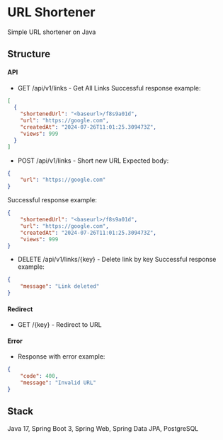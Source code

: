 # URL Shortener
Simple URL shortener on Java
## Structure
#### API
* GET /api/v1/links - Get All Links
  Successful response example:
```json
[
  {
    "shortenedUrl": "<baseurl>/f8s9a01d",
    "url": "https://google.com",
    "createdAt": "2024-07-26T11:01:25.309473Z",
    "views": 999
  }
]
```
* POST /api/v1/links - Short new URL
  Expected body:
```json
{
    "url": "https://google.com"
}
```
Successful response example:
```json
{
    "shortenedUrl": "<baseurl>/f8s9a01d",
    "url": "https://google.com",
    "createdAt": "2024-07-26T11:01:25.309473Z",
    "views": 999
}
```
* DELETE /api/v1/links/{key} - Delete link by key
  Successful response example:
```json
{
    "message": "Link deleted"
}
```
#### Redirect
* GET /{key} - Redirect to URL

#### Error
* Response with error example:
```json
{
    "code": 400,
    "message": "Invalid URL"
}
```

## Stack
Java 17, Spring Boot 3, Spring Web, Spring Data JPA, PostgreSQL

